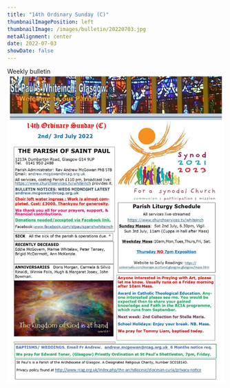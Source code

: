 ```yaml
---
title: "14th Ordinary Sunday (C)"
thumbnailImagePosition: left
thumbnailImage: /images/bulletin/20220703.jpg
metaAlignment: center
date: 2022-07-03
showDate: false
---
```


Weekly bulletin 
![](/images/bulletin/20220703.jpg) 